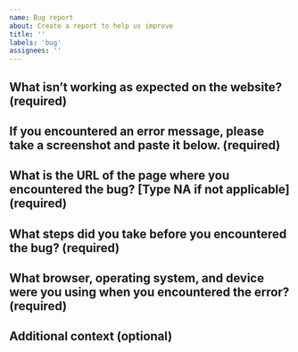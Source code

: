 ```yaml
---
name: Bug report
about: Create a report to help us improve
title: ''
labels: 'bug'
assignees: ''
---
```


<!-- *********************************
           Describe the issue
     ********************************* -->

## What isn’t working as expected on the website? (required)



## If you encountered an error message, please take a screenshot and paste it below. (required)




<!-- *********************************
        Help us reproduce the issue
     ********************************* -->

## What is the URL of the page where you encountered the bug? [Type NA if not applicable] (required)



## What steps did you take before you encountered the bug? (required)



## What browser, operating system, and device were you using when you encountered the error? (required)



## Additional context (optional)
